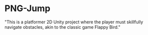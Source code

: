 # PNG-Jump
"This is a platformer 2D Unity project where the player must skillfully navigate obstacles, akin to the classic game Flappy Bird."
